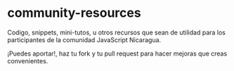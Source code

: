 # community-resources
Codigo, snippets, mini-tutos, u otros recursos que sean de utilidad para los participantes de la comunidad JavaScript Nicaragua.

¡Puedes aportar!, haz tu fork y tu pull request para hacer mejoras que creas convenientes.
